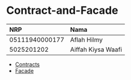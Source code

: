 # Contract-and-Facade

|     NRP    |     Nama    |
| :--------- |:--------    |
| 05111940000177 | Aflah Hilmy |
| 5025201202 | Aiffah Kiysa Waafi |

- [Contracts](contracts.md)
- [Facade](facade.md)

